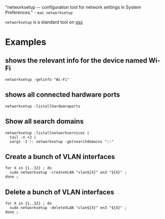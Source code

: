 "networksetup -- configuration tool for network settings in System Preferences." - `man networksetup`

`networksetup` is a standard tool on [osx](osx)

# Examples

## shows the relevant info for the device named Wi-Fi

```
networksetup -getinfo "Wi-Fi"
```

## shows all connected hardware ports

```
networksetup -listallhardwareports
```

## Show all search domains

```
networksetup -listallnetworkservices |
  tail -n +2 |
  xargs -I :: networksetup -getsearchdomains "::"
```

## Create a bunch of VLAN interfaces

```
for X in {1..32} ; do
  sudo networksetup -createVLAN "vlan${X}" en3 "${X}" ;
done ;
```

## Delete a bunch of VLAN interfaces

```
for X in {1..32} ; do
  sudo networksetup -deleteVLAN "vlan${X}" en3 "${X}" ;
done ;
```
